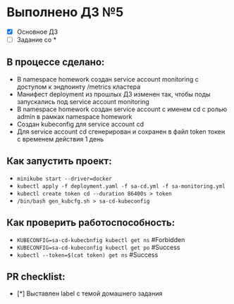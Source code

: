 # Выполнено ДЗ №5

 - [x] Основное ДЗ
 - [ ] Задание со *

## В процессе сделано:
 - В namespace homework создан service account monitoring с доступом к эндпоинту /metrics кластера
 - Манифест deployment из прошлых ДЗ изменен так, чтобы поды запускались под service account monitoring
 - В namespace homework создан service account с именем cd с ролью admin в рамках namespace homework
 - Создан kubeconfig для service account cd
 - Для service account cd сгенерирован и сохранен в файл token токен с временем действия 1 день

## Как запустить проект:
 - `minikube start --driver=docker`
 - `kubectl apply -f deployment.yaml -f sa-cd.yml -f sa-monitoring.yml`
 - `kubectl create token cd --duration 86400s > token`
 - `/bin/bash gen_kubcfg.sh > sa-cd-kubeconfig`


## Как проверить работоспособность:

 - `KUBECONFIG=sa-cd-kubecbnfig kubectl get ns` #Forbidden 
 - `KUBECONFIG=sa-cd-kubeconfig kubectl get po` #Success
 - `kubectl --token=$(cat token) get ns` #Success

## PR checklist:
 - [*] Выставлен label с темой домашнего задания

